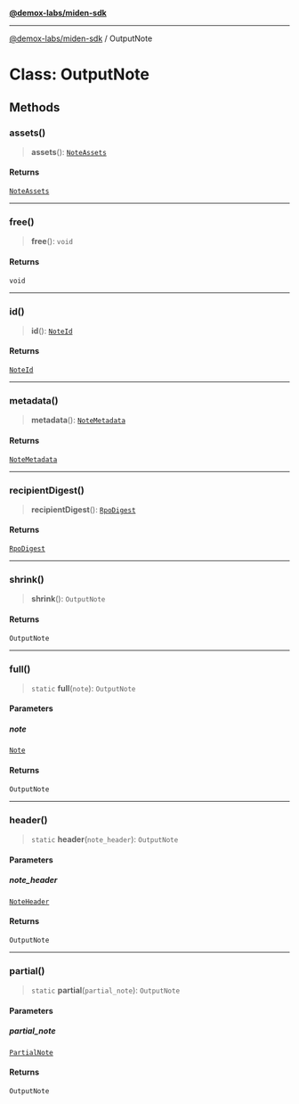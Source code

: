 [**@demox-labs/miden-sdk**](../README.md)

***

[@demox-labs/miden-sdk](../README.md) / OutputNote

# Class: OutputNote

## Methods

### assets()

> **assets**(): [`NoteAssets`](NoteAssets.md)

#### Returns

[`NoteAssets`](NoteAssets.md)

***

### free()

> **free**(): `void`

#### Returns

`void`

***

### id()

> **id**(): [`NoteId`](NoteId.md)

#### Returns

[`NoteId`](NoteId.md)

***

### metadata()

> **metadata**(): [`NoteMetadata`](NoteMetadata.md)

#### Returns

[`NoteMetadata`](NoteMetadata.md)

***

### recipientDigest()

> **recipientDigest**(): [`RpoDigest`](RpoDigest.md)

#### Returns

[`RpoDigest`](RpoDigest.md)

***

### shrink()

> **shrink**(): `OutputNote`

#### Returns

`OutputNote`

***

### full()

> `static` **full**(`note`): `OutputNote`

#### Parameters

##### note

[`Note`](Note.md)

#### Returns

`OutputNote`

***

### header()

> `static` **header**(`note_header`): `OutputNote`

#### Parameters

##### note\_header

[`NoteHeader`](NoteHeader.md)

#### Returns

`OutputNote`

***

### partial()

> `static` **partial**(`partial_note`): `OutputNote`

#### Parameters

##### partial\_note

[`PartialNote`](PartialNote.md)

#### Returns

`OutputNote`
